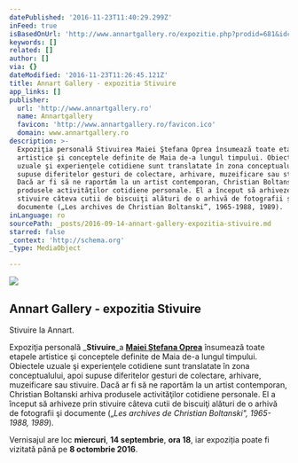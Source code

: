```yaml
---
datePublished: '2016-11-23T11:40:29.299Z'
inFeed: true
isBasedOnUrl: 'http://www.annartgallery.ro/expozitie.php?prodid=681&idcat=3'
keywords: []
related: []
author: []
via: {}
dateModified: '2016-11-23T11:26:45.121Z'
title: Annart Gallery - expozitia Stivuire
app_links: []
publisher:
  url: 'http://www.annartgallery.ro'
  name: Annartgallery
  favicon: 'http://www.annartgallery.ro/favicon.ico'
  domain: www.annartgallery.ro
description: >-
  Expoziţia personală Stivuirea Maiei Ştefana Oprea însumează toate etapele
  artistice şi conceptele definite de Maia de-a lungul timpului. Obiectele
  uzuale şi experienţele cotidiene sunt translatate în zona conceptualului, apoi
  supuse diferitelor gesturi de colectare, arhivare, muzeificare sau stivuire.
  Dacă ar fi să ne raportăm la un artist contemporan, Christian Boltanski arhiva
  produsele activităţilor cotidiene personale. El a început să arhiveze prin
  stivuire câteva cutii de biscuiţi alături de o arhivă de fotografii şi
  documente („Les archives de Christian Boltanski”, 1965-1988, 1989).
inLanguage: ro
sourcePath: _posts/2016-09-14-annart-gallery-expozitia-stivuire.md
starred: false
_context: 'http://schema.org'
_type: MediaObject

---
```

<article style=""><img src="https://imgflo.herokuapp.com/graph/2b2431f8e7ba7b0/8fa703dd036b75b9b9b078528afe29f1/noop.jpg?input=http%3A%2F%2Fwww.annartgallery.ro%2Fwebimg%2Fproduse%2F681poza1.jpg" /><h1>Annart Gallery - expozitia Stivuire</h1><p>Stivuire la Annart.</p></article>

Expoziţia personală _**Stivuire**_a **[Maiei Ştefana Oprea][0]** însumează toate etapele artistice şi conceptele definite de Maia de-a lungul timpului. Obiectele uzuale şi experienţele cotidiene sunt translatate în zona conceptualului, apoi supuse diferitelor gesturi de colectare, arhivare, muzeificare sau stivuire. Dacă ar fi să ne raportăm la un artist contemporan, Christian Boltanski arhiva produsele activităţilor cotidiene personale. El a început să arhiveze prin stivuire câteva cutii de biscuiţi alături de o arhivă de fotografii şi documente („_Les archives de Christian Boltanski", 1965-1988, 1989_).

Vernisajul are loc **miercuri**, **14 septembrie**, **ora 18**, iar expoziția poate fi vizitată până pe **8 octombrie 2016**.

[0]: http://annartgallery.ro/artist.php?prodid=680&idcat=1